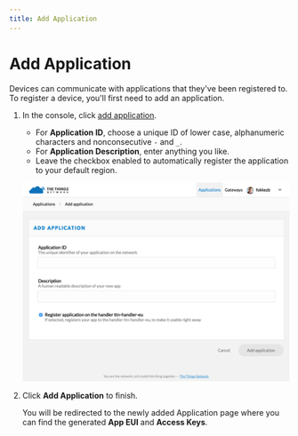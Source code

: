 ```yaml
---
title: Add Application
---
```


# Add Application
Devices can communicate with applications that they've been registered to. To register a device, you'll first need to add an application.

1.  In the console, click [add application](https://console.thethingsnetwork.org/applications/add).

    * For **Application ID**, choose a unique ID of lower case, alphanumeric characters and nonconsecutive `-` and `_`.
    * For **Application Description**, enter anything you like.
    * Leave the checkbox enabled to automatically register the application to your default region.

    ![Add Application](add-application.png)

2.  Click **Add Application** to finish.

    You will be redirected to the newly added Application page where you can find the generated **App EUI** and **Access Keys**.

